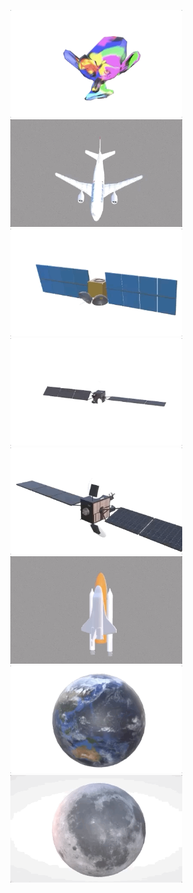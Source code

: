 <p align="center">
    <img src="src/gifs//monkey8.gif" alt="animated" width="275"/>
    <img src="src/gifs//AirbusA310-3.gif" alt="animated" width="275"/>
    <img src="src/gifs/GEO-2.gif" alt="animated" width="275"/>
    <img src="src/gifs/Turksat-6A.gif" alt="animated" width="275"/>
    <img src="src/gifs/Turksat-6A-2.gif" alt="animated" width="275"/>
    <img src="src/gifs/SpaceShuttel2.gif" alt="animated" width="275"/>
    <img src="src/gifs/earth.gif" alt="animated" width="275"/>
    <img src="src/gifs/moon.gif" alt="animated" width="275"/>
</p>